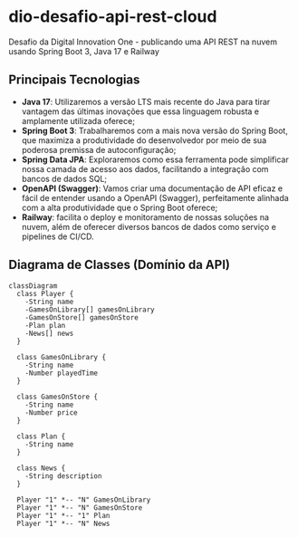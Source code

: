# dio-desafio-api-rest-cloud

Desafio da Digital Innovation One - publicando uma API REST na nuvem usando Spring Boot 3, Java 17 e Railway

## Principais Tecnologias
- **Java 17**: Utilizaremos a versão LTS mais recente do Java para tirar vantagem das últimas inovações que essa linguagem robusta e amplamente utilizada oferece;
- **Spring Boot 3**: Trabalharemos com a mais nova versão do Spring Boot, que maximiza a produtividade do desenvolvedor por meio de sua poderosa premissa de autoconfiguração;
- **Spring Data JPA**: Exploraremos como essa ferramenta pode simplificar nossa camada de acesso aos dados, facilitando a integração com bancos de dados SQL;
- **OpenAPI (Swagger)**: Vamos criar uma documentação de API eficaz e fácil de entender usando a OpenAPI (Swagger), perfeitamente alinhada com a alta produtividade que o Spring Boot oferece;
- **Railway**: facilita o deploy e monitoramento de nossas soluções na nuvem, além de oferecer diversos bancos de dados como serviço e pipelines de CI/CD.

## Diagrama de Classes (Domínio da API)

```mermaid
classDiagram
  class Player {
    -String name
    -GamesOnLibrary[] gamesOnLibrary
    -GamesOnStore[] gamesOnStore
    -Plan plan
    -News[] news
  }

  class GamesOnLibrary {
    -String name
    -Number playedTime
  }

  class GamesOnStore {
    -String name
    -Number price
  }

  class Plan {
    -String name
  }

  class News {
    -String description
  }

  Player "1" *-- "N" GamesOnLibrary
  Player "1" *-- "N" GamesOnStore
  Player "1" *-- "1" Plan
  Player "1" *-- "N" News
```